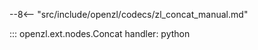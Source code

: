 --8<-- "src/include/openzl/codecs/zl_concat_manual.md"

::: openzl.ext.nodes.Concat
    handler: python
